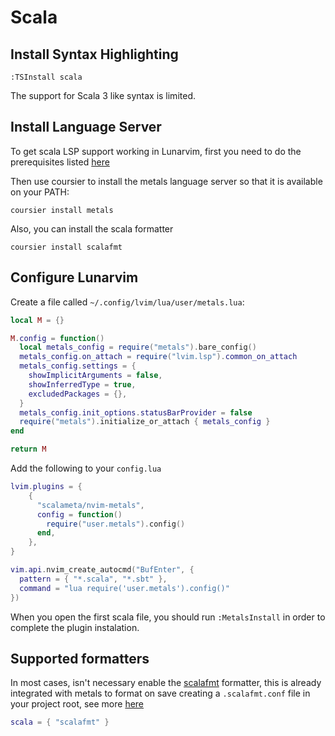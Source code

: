# Scala

## Install Syntax Highlighting
 
```vim
:TSInstall scala
```
The support for Scala 3 like syntax is limited.

## Install Language Server

To get scala LSP support working in Lunarvim, first you need to do the prerequisites listed [here](https://github.com/scalameta/nvim-metals#prerequisites) 

Then use coursier to install the metals language server so that it is available on your PATH:

`coursier install metals`

Also, you can install the scala formatter

`coursier install scalafmt`

## Configure Lunarvim

Create a file called `~/.config/lvim/lua/user/metals.lua`:

```lua
local M = {}

M.config = function()
  local metals_config = require("metals").bare_config()
  metals_config.on_attach = require("lvim.lsp").common_on_attach
  metals_config.settings = {
    showImplicitArguments = false,
    showInferredType = true,
    excludedPackages = {},
  }
  metals_config.init_options.statusBarProvider = false
  require("metals").initialize_or_attach { metals_config }
end

return M
```

Add the following to your `config.lua`

```lua
lvim.plugins = {
    {
      "scalameta/nvim-metals",
      config = function()
        require("user.metals").config()
      end,
    },
}

vim.api.nvim_create_autocmd("BufEnter", {
  pattern = { "*.scala", "*.sbt" },
  command = "lua require('user.metals').config()"
})
```
When you open the first scala file, you should run `:MetalsInstall` in order to complete the plugin instalation.

## Supported formatters

In most cases, isn't necessary enable the [scalafmt](https://scalameta.org/scalafmt/) formatter, this is already integrated with metals to format on save creating a `.scalafmt.conf` file in your project root, see more [here](https://scalameta.org/scalafmt/docs/configuration.html)

```lua
scala = { "scalafmt" }
```
